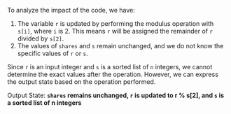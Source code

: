 To analyze the impact of the code, we have:

1. The variable `r` is updated by performing the modulus operation with `s[i]`, where `i` is 2. This means `r` will be assigned the remainder of `r` divided by `s[2]`.
2. The values of `shares` and `s` remain unchanged, and we do not know the specific values of `r` or `s`.

Since `r` is an input integer and `s` is a sorted list of `n` integers, we cannot determine the exact values after the operation. However, we can express the output state based on the operation performed.

Output State: **`shares` remains unchanged, `r` is updated to r % s[2], and `s` is a sorted list of n integers**